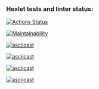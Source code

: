 ### Hexlet tests and linter status:
[![Actions Status](https://github.com/sir-edgar/python-project-49/actions/workflows/hexlet-check.yml/badge.svg)](https://github.com/sir-edgar/python-project-49/actions)

[![Maintainability](https://api.codeclimate.com/v1/badges/4a5994db1733f3bd167e/maintainability)](https://codeclimate.com/github/sir-edgar/python-project-49/maintainability)

[![asciicast](https://asciinema.org/a/sOPhW9wbu3XkYextvndFqn1Nx.svg)](https://asciinema.org/a/sOPhW9wbu3XkYextvndFqn1Nx)

[![asciicast](https://asciinema.org/a/U6vO1eFAOUyjZpVyNZgUgpUnd.svg)](https://asciinema.org/a/U6vO1eFAOUyjZpVyNZgUgpUnd) 

[![asciicast](https://asciinema.org/a/IG4LEO0r0jrrT9zJeeHM8aSAj.svg)](https://asciinema.org/a/IG4LEO0r0jrrT9zJeeHM8aSAj)

[![asciicast](https://asciinema.org/a/RTUfKydkJXeg1DSYf9wSrQsVw.svg)](https://asciinema.org/a/RTUfKydkJXeg1DSYf9wSrQsVw) 


